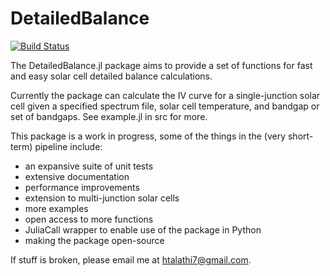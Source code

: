 # DetailedBalance

[![Build Status](https://github.com/hersheytee/DetailedBalance.jl/actions/workflows/CI.yml/badge.svg?branch=main)](https://github.com/hersheytee/DetailedBalance.jl/actions/workflows/CI.yml?query=branch%3Amain)

The DetailedBalance.jl package aims to provide a set of functions for fast and easy solar cell detailed balance calculations.

Currently the package can calculate the IV curve for a single-junction solar cell given a specified spectrum file, solar cell temperature, and bandgap or set of bandgaps. See example.jl in src for more.

This package is a work in progress, some of the things in the (very short-term) pipeline include:
* an expansive suite of unit tests
* extensive documentation
* performance improvements
* extension to multi-junction solar cells
* more examples
* open access to more functions
* JuliaCall wrapper to enable use of the package in Python
* making the package open-source

If stuff is broken, please email me at htalathi7@gmail.com.

